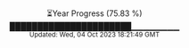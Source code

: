 <p align="center">
⏳Year Progress (75.83 %) <br>
██████████████████████▁▁▁▁▁▁▁▁ <br>
<sub>Updated: Wed, 04 Oct 2023 18:21:49 GMT</sub>
</p>

